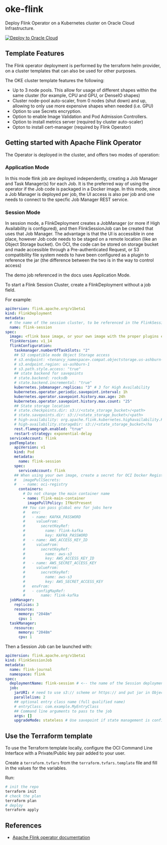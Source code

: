 # oke-flink

Deploy Flink Operator on a Kubernetes cluster on Oracle Cloud Infrastructure.

[![Deploy to Oracle Cloud][magic_button]][magic_oke_flink_stack]

## Template Features

The Flink operator deployment is performed by the terraform helm provider, on a cluster templates that can also be used for other purposes.

The OKE cluster template features the following:

- Up to 3 node pools. This allow for usage of different shapes within the same cluster (for example, CPU and GPU, or DenseIO shapes)
- Cluster node-pool auto-scaler, from 0 nodes (shut down) and up, allowing to only use more expensive shapes when needed (i.e. GPU)
- Option to use Secrets encryption.
- Option to enable Image Validation and Pod Admission Controllers.
- Option to install metrics server (required by cluster auto-scaler)
- Opton to install cert-manager (required by Flink Operator)

## Getting started with Apache Flink Operator

The Operator is deployed in the cluster, and offers two modes of operation:

### Application Mode

In this mode flink job are deployed independently, creating a Job Manager and Task Manager(s) for each Job. It is the preferred way of using the operator if the Job code is packaged in a Docker image. In this mode, since a Job Manager is deployed per job, the UI access is also per job and one needs to connect to the specfic Job Manager REST service.

### Session Mode

In session mode, a FlinkDeployment creates a JobManager (or more if High Availability is configured), and then FlinkSessionJob can be created that uses that Job Manager. The advantage is that the UI is accessible in one place, however Job code needs to be staged on a remote location (like an Object Storage bucket). On OCI, the code can be stored on storage bucket and made accessible through a Pre-authenticated Request, or S3 compatibility file system needs to have been configured as a plugin to reference the jar (the difference between the two is in the way to control access)

The demo job referenced in the docs uses Application Mode.

To start a Flink Session Cluster, create a FlinkDeployment without a job field.

For example:

```yaml
apiVersion: flink.apache.org/v1beta1
kind: FlinkDeployment
metadata:
  # the name of the session cluster, to be referenced in the FlinkSessionJob
  name: flink-session
spec:
  image: <flink base image, or your own image with the proper plugins enables, like flink-s3-fs-hadoop>
  flinkVersion: v1_14
  flinkConfiguration:
    taskmanager.numberOfTaskSlots: "2"
    ## S3 compatible mode Object Storage access
    # s3.endpoint: <tenancy_namespace>.compat.objectstorage.us-ashburn-1.oraclecloud.com
    # s3.endpoint.region: us-ashburn-1
    # s3.path.style.access: "true"
    ## state backend for savepoints
    # state.backend: rocksdb
    # state.backend.incremental: "true"
    kubernetes.jobmanager.replicas: "3" # 3 for High Availability
    kubernetes.operator.periodic.savepoint.interval: 1h
    kubernetes.operator.savepoint.history.max.age: 24h
    kubernetes.operator.savepoint.history.max.count: "25"
    ## State storage location
    # state.checkpoints.dir: s3://<state_storage_bucket>/<path>
    # state.savepoints.dir: s3://<state_storage_bucket>/<path>
    # high-availability: org.apache.flink.kubernetes.highavailability.KubernetesHaServicesFactory
    # high-availability.storageDir: s3://<state_storage_bucket>/ha
    rest.flamegraph.enabled: "true"
    restart-strategy: exponential-delay
  serviceAccount: flink
  podTemplate:
    apiVersion: v1
    kind: Pod
    metadata:
      name: flink-session
    spec:
      serviceAccount: flink
    ## When using your own image, create a secret for OCI Docker Registry, and add it here
    #   imagePullSecrets:
    #   - name: oci-registry
      containers:
        # Do not change the main container name
        - name: flink-main-container
          imagePullPolicy: IfNotPresent
        ## You can pass global env for jobs here
        #   env:
        #   - name: KAFKA_PASSWORD
        #     valueFrom:
        #       secretKeyRef:
        #         name: flink-kafka
        #         key: KAFKA_PASSWORD
        #   - name: AWS_ACCESS_KEY_ID
        #     valueFrom:
        #       secretKeyRef:
        #         name: aws-s3
        #         key: AWS_ACCESS_KEY_ID
        #   - name: AWS_SECRET_ACCESS_KEY
        #     valueFrom:
        #       secretKeyRef:
        #         name: aws-s3
        #         key: AWS_SECRET_ACCESS_KEY
        #   envFrom:
        #   - configMapRef:
        #       name: flink-kafka
  jobManager:
    replicas: 3
    resource:
      memory: "2048m"
      cpu: 1
  taskManager:
    resource:
      memory: "2048m"
      cpu: 1
```

Then a Session Job can be launched with:

```yaml
apiVersion: flink.apache.org/v1beta1
kind: FlinkSessionJob
metadata:
  name: flink-journal
  namespace: flink
spec:
  deploymentName: flink-session # <-- the name of the Session deployment
  job:
    jarURI: # need to use s3:// scheme or https:// and put jar in Object Storage
    parallelism: 2
    ## optional entry class name (full qualified name)
    # entryClass: com.example.MyEntryClass
    ## Command line arguments to pass to the job
    args: []
    upgradeMode: stateless # Use savepoint if state management is configuered. `last-state` is not supported.
```

## Use the Terraform template

To use the Terraform template locally, configure the OCI Command Line Interface with a Private/Public key pair added to your user.

Create a `terraform.tvfars` from the `terraform.tvfars.template` file and fill in the values for the variables.

Run:

```bash
# init the repo
terraform init
# check the plan
terraform plan
# deploy
terraform apply
```

## References

- [Apache Flink operator documentation](https://nightlies.apache.org/flink/flink-kubernetes-operator-docs-main/docs/try-flink-kubernetes-operator/quick-start/)


[magic_button]: https://oci-resourcemanager-plugin.plugins.oci.oraclecloud.com/latest/deploy-to-oracle-cloud.svg
[magic_oke_flink_stack]: https://cloud.oracle.com/resourcemanager/stacks/create?zipUrl=https://github.com/streamnsight/oke-flink/releases/latest/download/oke-flink.zip
